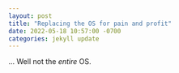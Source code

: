 ```yaml
---
layout: post
title: "Replacing the OS for pain and profit"
date: 2022-05-18 10:57:00 -0700
categories: jekyll update
---
```


... Well not the _entire_ OS.
